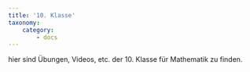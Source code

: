 ```yaml
---
title: '10. Klasse'
taxonomy:
    category:
        - docs
---
```


hier sind Übungen, Videos, etc. der 10. Klasse für Mathematik zu finden.